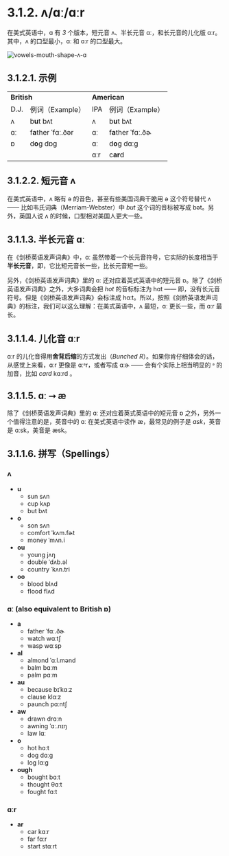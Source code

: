 # 3.1.2. <span class="pho">ʌ</span>/<span class="pho">ɑː</span>/<span class="pho">ɑːr</span>

在美式英语中，<span class="pho">ɑ</span> 有 *3* 个版本，短元音 <span class="pho">ʌ</span>、半长元音 <span class="pho">ɑː</span>，和长元音的儿化版 <span class="pho">ɑːr</span>。其中，<span class="pho">ʌ</span> 的口型最小，<span class="pho">ɑː</span> 和 <span class="pho">ɑːr</span> 的口型最大。

![vowels-mouth-shape-ʌ-ɑ](/images/vowels-mouth-shape-ʌ-ɑ.svg)

## 3.1.2.1. 示例
<table>
<tbody>
<tr>
<td colspan="2"><strong>British</strong></td>
<td colspan="2"><strong>American</strong></td>
</tr>
<tr>
<td>D.J.</td>
<td>例词（Example）</td>
<td>IPA</td>
<td>例词（Example）</td>
</tr>
<tr>
<td><span class="pho">ʌ</span><span class="speak-word-inline" data-audio-uk-male="/audios/uk_phonetics_sound_cup_2023feb.mp3"></span></td>
<td>b<b>u</b>t <span class="pho alt">bʌt</span><span class="speak-word-inline" data-audio-uk-female="/audios/but-uk-female.mp3" data-audio-uk-male="/audios/but-uk-male.mp3"></span></td>
<td><span class="pho">ʌ</span><span class="speak-word-inline" data-audio-us-male="/audios/us_phonetics_sound_cup_2023feb.mp3"></span></td>
<td>b<b>u</b>t <span class="pho alt">bʌt</span><span class="speak-word-inline" data-audio-us-female="/audios/but-us-female.mp3" data-audio-us-male="/audios/but-us-male.mp3"></span></td>
</tr>
<tr>
<td><span class="pho">ɑː</span><span class="speak-word-inline" data-audio-uk-male="/audios/uk_phonetics_sound_father_2023feb.mp3"></span></td>
<td>f<b>a</b>ther <span class="pho alt">ˈfɑː.ðər</span><span class="speak-word-inline" data-audio-uk-female="/audios/father-uk-female.mp3" data-audio-uk-male="/audios/father-uk-male.mp3"></span></td>
<td><span class="pho">ɑː</span><span class="speak-word-inline" data-audio-us-male="/audios/us_phonetics_sound_father_2023feb.mp3"></span></td>
<td>f<b>a</b>ther <span class="pho alt">ˈfɑː.ðɚ</span><span class="speak-word-inline" data-audio-us-female="/audios/father-us-female.mp3" data-audio-us-male="/audios/father-us-male.mp3"></span></td>
</tr>
<tr>
<td><span class="pho">ɒ</span><span class="speak-word-inline" data-audio-uk-male="/audios/uk_phonetics_sound_sock_2023feb.mp3"></span></td>
<td>d<b>o</b>g <span class="pho alt">dɒɡ</span><span class="speak-word-inline" data-audio-uk-female="/audios/dog-uk-female.mp3" data-audio-uk-male="/audios/dog-uk-male.mp3"></span></td>
<td><span class="pho">ɑː</span><span class="speak-word-inline" data-audio-us-male="/audios/us_phonetics_sound_father_2023feb.mp3"></span></td>
<td>d<b>o</b>g <span class="pho alt">dɑːɡ</span><span class="speak-word-inline" data-audio-us-female="/audios/dog-us-female.mp3" data-audio-us-male="/audios/dog-us-male.mp3"></span></td>
</tr>
<tr>
<td></td>
<td></td>
<td><span class="pho">ɑːr</span><span class="speak-word-inline" data-audio-us-male="/audios/us_phonetics_sound_card_2023feb.mp3"></span></td>
<td>c<b>ar</b>d<span class="speak-word-inline" data-audio-us-female="/audios/card-us-female.mp3" data-audio-us-male="/audios/card-us-male.mp3"></span></td>
</tr>
</tbody>
</table>

## 3.1.2.2. 短元音 <span class="pho">ʌ</span>

在美式英语中，<span class="pho">ʌ</span> 略有 <span class="pho">ə</span> 的音色，甚至有些美国词典干脆用 <span class="pho">ə</span> 这个符号替代 <span class="pho">ʌ</span> —— 比如韦氏词典（Merriam-Webster）中 *but* 这个词的音标被写成 <span class="pho alt">bət</span><span class="speak-word-inline" data-audio-us-female="/audios/but-us-female.mp3" data-audio-us-male="/audios/but-us-male.mp3"></span>。另外，英国人说 <span class="pho">ʌ</span> 的时候，口型相对美国人更大一些。

## 3.1.1.3. 半长元音 <span class="pho">ɑː</span>

在《剑桥英语发声词典》中，<span class="pho">ɑː</span> 虽然带着一个长元音符号，它实际的长度相当于**半长元音**，即，它比短元音长一些，比长元音短一些。

另外，《剑桥英语发声词典》里的 <span class="pho">ɑː</span> 还对应着英式英语中的短元音 <span class="pho">ɒ</span>。除了《剑桥英语发声词典》之外，大多词典会把 *hot* 的音标标注为 <span class="pho alt">hɑt</span> —— 即，没有长元音符号。但是《剑桥英语发声词典》会标注成 <span class="pho alt">hɑːt</span><span class="speak-word-inline" data-audio-us-female="/audios/hot-us-female.mp3" data-audio-us-male="/audios/hot-us-male.mp3"></span>。所以，按照《剑桥英语发声词典》的标注，我们可以这么理解：在美式英语中，<span class="pho">ʌ</span> 最短，<span class="pho">ɑː</span> 更长一些，而 <span class="pho">ɑːr</span> 最长。

## 3.1.1.4. 儿化音 <span class="pho">ɑːr</span>

<span class="pho">ɑːr</span> 的儿化音得用**舍背后缩**的方式发出（*Bunched R*）。如果你肯仔细体会的话，从感觉上来看，<span class="pho">ɑːr</span> 更像是 <span class="pho">ɑːᵊr</span>，或者写成 <span class="pho">ɑːɚ</span> —— 会有个实际上相当明显的 <span class="pho">ᵊ</span> 的加音，比如 *card* <span class="pho alt">kɑːrd</span> <span class="speak-word-inline" data-audio-us-male="/audios/card-us-male.mp3" data-audio-us-female="/audios/card-us-female.mp3"></span>。

## 3.1.1.5. <span class="pho">ɑː</span> ⭢ <span class="pho">æ</span>

除了《剑桥英语发声词典》里的 <span class="pho">ɑː</span> 还对应着英式英语中的短元音 <span class="pho">ɒ</span> 之外，另外一个值得注意的是，英音中的 <span class="pho">ɑː</span> 在美式英语中读作 <span class="pho">æ</span>，最常见的例子是 *ask*，英音是 <span class="pho alt">ɑːsk</span><span class="speak-word-inline" data-audio-uk-male="/audios/ask-uk-male.mp3" data-audio-uk-female="/audios/ask-uk-female.mp3"></span>，美音是 <span class="pho alt">æsk</span><span class="speak-word-inline" data-audio-us-male="/audios/ask-us-male.mp3" data-audio-us-female="/audios/ask-us-female.mp3"></span>。

## 3.1.1.6. 拼写（Spellings）

### <span class="pho">ʌ</span>

* **u**
  * sun <span class="pho alt">sʌn</span> <span class="speak-word-inline" data-audio-us-male="/audios/sun-us-male.mp3" data-audio-us-female="/audios/sun-us-female.mp3"></span>
  * cup <span class="pho alt">kʌp</span> <span class="speak-word-inline" data-audio-us-male="/audios/cup-us-male.mp3" data-audio-us-female="/audios/cup-us-female.mp3"></span>
  * but <span class="pho alt">bʌt</span> <span class="speak-word-inline" data-audio-us-male="/audios/but-us-male.mp3" data-audio-us-female="/audios/but-us-female.mp3"></span>
* **o**
  * son <span class="pho alt">sʌn</span> <span class="speak-word-inline" data-audio-us-male="/audios/son-us-male.mp3" data-audio-us-female="/audios/son-us-female.mp3"></span>
  * comfort <span class="pho alt">ˈkʌm.fɚt</span> <span class="speak-word-inline" data-audio-us-male="/audios/comfort-us-male.mp3" data-audio-us-female="/audios/comfort-us-female.mp3"></span>
  * money <span class="pho alt">ˈmʌn.i</span> <span class="speak-word-inline" data-audio-us-male="/audios/money-us-male.mp3" data-audio-us-female="/audios/money-us-female.mp3"></span>
* **ou**
  * young <span class="pho alt">jʌŋ</span> <span class="speak-word-inline" data-audio-us-male="/audios/young-us-male.mp3" data-audio-us-female="/audios/young-us-female.mp3"></span>
  * double <span class="pho alt">ˈdʌb.əl</span> <span class="speak-word-inline" data-audio-us-male="/audios/double-us-male.mp3" data-audio-us-female="/audios/double-us-female.mp3"></span>
  * country <span class="pho alt">ˈkʌn.tri</span> <span class="speak-word-inline" data-audio-us-male="/audios/country-us-male.mp3" data-audio-us-female="/audios/country-us-female.mp3"></span>
* **oo**
  * blood <span class="pho alt">blʌd</span> <span class="speak-word-inline" data-audio-us-male="/audios/blood-us-male.mp3" data-audio-us-female="/audios/blood-us-female.mp3"></span>
  * flood <span class="pho alt">flʌd</span> <span class="speak-word-inline" data-audio-us-male="/audios/flood-us-male.mp3" data-audio-us-female="/audios/flood-us-female.mp3"></span>

### <span class="pho">ɑː</span> (also equivalent to British <span class="pho">ɒ</span>)

* **a**
  * father <span class="pho alt">ˈfɑː.ðɚ</span> <span class="speak-word-inline" data-audio-us-male="/audios/father-us-male.mp3" data-audio-us-female="/audios/father-us-female.mp3"></span>
  * watch <span class="pho alt">wɑːtʃ</span> <span class="speak-word-inline" data-audio-us-male="/audios/watch-us-male.mp3" data-audio-us-female="/audios/watch-us-female.mp3"></span>
  * wasp <span class="pho alt">wɑːsp</span> <span class="speak-word-inline" data-audio-us-male="/audios/wasp-us-male.mp3" data-audio-us-female="/audios/wasp-us-female.mp3"></span>
* **al**
  * almond <span class="pho alt">ˈɑːl.mənd</span> <span class="speak-word-inline" data-audio-us-male="/audios/almond-us-male.mp3" data-audio-us-female="/audios/almond-us-female.mp3"></span>
  * balm <span class="pho alt">bɑːm</span> <span class="speak-word-inline" data-audio-us-male="/audios/balm-us-male.mp3" data-audio-us-female="/audios/balm-us-female.mp3"></span>
  * palm <span class="pho alt">pɑːm</span> <span class="speak-word-inline" data-audio-us-male="/audios/palm-us-male.mp3" data-audio-us-female="/audios/palm-us-female.mp3"></span>
* **au**
  * because <span class="pho alt">bɪˈkɑːz</span> <span class="speak-word-inline" data-audio-us-male="/audios/because-us-male.mp3" data-audio-us-female="/audios/because-us-female.mp3"></span>
  * clause <span class="pho alt">klɑːz</span> <span class="speak-word-inline" data-audio-us-male="/audios/clause-us-male.mp3" data-audio-us-female="/audios/clause-us-female.mp3"></span>
  * paunch <span class="pho alt">pɑːntʃ</span> <span class="speak-word-inline" data-audio-us-male="/audios/paunch-us-male.mp3" data-audio-us-female="/audios/paunch-us-female.mp3"></span>
* **aw**
  * drawn <span class="pho alt">drɑːn</span> <span class="speak-word-inline" data-audio-us-male="/audios/drawn-us-male.mp3" data-audio-us-female="/audios/drawn-us-female.mp3"></span>
  * awning <span class="pho alt">ˈɑː.nɪŋ</span> <span class="speak-word-inline" data-audio-us-male="/audios/awning-us-male.mp3" data-audio-us-female="/audios/awning-us-female.mp3"></span>
  * law <span class="pho alt">lɑː</span> <span class="speak-word-inline" data-audio-us-male="/audios/law-us-male.mp3" data-audio-us-female="/audios/law-us-female.mp3"></span>
* **o**
  * hot <span class="pho alt">hɑːt</span> <span class="speak-word-inline" data-audio-us-male="/audios/hot-us-male.mp3" data-audio-us-female="/audios/hot-us-female.mp3"></span>
  * dog <span class="pho alt">dɑːɡ</span> <span class="speak-word-inline" data-audio-us-male="/audios/dog-us-male.mp3" data-audio-us-female="/audios/dog-us-female.mp3"></span>
  * log <span class="pho alt">lɑːɡ</span> <span class="speak-word-inline" data-audio-us-male="/audios/log-us-male.mp3" data-audio-us-female="/audios/log-us-female.mp3"></span>
* **ough**
  * bought <span class="pho alt">bɑːt</span> <span class="speak-word-inline" data-audio-us-male="/audios/bought-us-male.mp3" data-audio-us-female="/audios/bought-us-female.mp3"></span>
  * thought <span class="pho alt">θɑːt</span> <span class="speak-word-inline" data-audio-us-male="/audios/thought-us-male.mp3" data-audio-us-female="/audios/thought-us-female.mp3"></span>
  * fought <span class="pho alt">fɑːt</span> <span class="speak-word-inline" data-audio-us-male="/audios/fought-us-male.mp3" data-audio-us-female="/audios/fought-us-female.mp3"></span>

### <span class="pho">ɑːr</span>

* **ar**
  * car <span class="pho alt">kɑːr</span> <span class="speak-word-inline" data-audio-us-male="/audios/car-us-male.mp3" data-audio-us-female="/audios/car-us-female.mp3"></span>
  * far <span class="pho alt">fɑːr</span> <span class="speak-word-inline" data-audio-us-male="/audios/far-us-male.mp3" data-audio-us-female="/audios/far-us-female.mp3"></span>
  * start <span class="pho alt">stɑːrt</span> <span class="speak-word-inline" data-audio-us-male="/audios/start-us-male.mp3" data-audio-us-female="/audios/start-us-female.mp3"></span>
